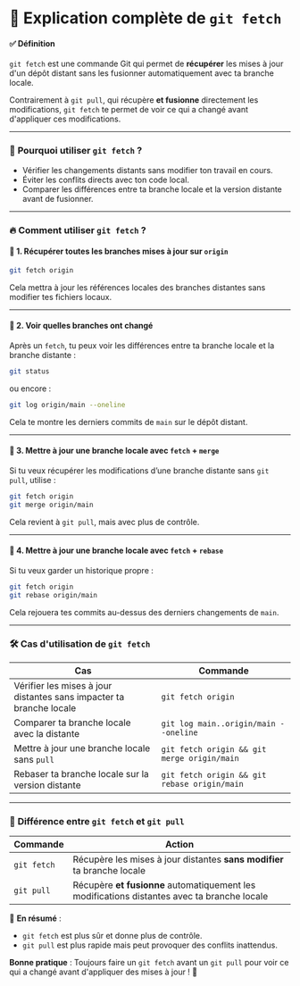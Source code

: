 # 📌 **Explication complète de `git fetch`**

#### ✅ **Définition**
`git fetch` est une commande Git qui permet de **récupérer** les mises à jour d'un dépôt distant sans les fusionner automatiquement avec ta branche locale.

Contrairement à `git pull`, qui récupère **et fusionne** directement les modifications, `git fetch` te permet de voir ce qui a changé avant d'appliquer ces modifications.

---

### 🎯 **Pourquoi utiliser `git fetch` ?**
- Vérifier les changements distants sans modifier ton travail en cours.
- Éviter les conflits directs avec ton code local.
- Comparer les différences entre ta branche locale et la version distante avant de fusionner.

---

### 🔥 **Comment utiliser `git fetch` ?**
#### 🔹 **1. Récupérer toutes les branches mises à jour sur `origin`**
```bash
git fetch origin
```
Cela mettra à jour les références locales des branches distantes sans modifier tes fichiers locaux.

---

#### 🔹 **2. Voir quelles branches ont changé**
Après un `fetch`, tu peux voir les différences entre ta branche locale et la branche distante :
```bash
git status
```
ou encore :
```bash
git log origin/main --oneline
```
Cela te montre les derniers commits de `main` sur le dépôt distant.

---

#### 🔹 **3. Mettre à jour une branche locale avec `fetch` + `merge`**
Si tu veux récupérer les modifications d’une branche distante sans `git pull`, utilise :
```bash
git fetch origin
git merge origin/main
```
Cela revient à `git pull`, mais avec plus de contrôle.

---

#### 🔹 **4. Mettre à jour une branche locale avec `fetch` + `rebase`**
Si tu veux garder un historique propre :
```bash
git fetch origin
git rebase origin/main
```
Cela rejouera tes commits au-dessus des derniers changements de `main`.

---

### 🛠 **Cas d'utilisation de `git fetch`**
| Cas | Commande |
|------|-----------|
| Vérifier les mises à jour distantes sans impacter ta branche locale | `git fetch origin` |
| Comparer ta branche locale avec la distante | `git log main..origin/main --oneline` |
| Mettre à jour une branche locale sans `pull` | `git fetch origin && git merge origin/main` |
| Rebaser ta branche locale sur la version distante | `git fetch origin && git rebase origin/main` |

---

### 🚀 **Différence entre `git fetch` et `git pull`**
| Commande | Action |
|----------|--------|
| `git fetch` | Récupère les mises à jour distantes **sans modifier** ta branche locale |
| `git pull`  | Récupère **et fusionne** automatiquement les modifications distantes avec ta branche locale |

📌 **En résumé** :  
- `git fetch` est plus sûr et donne plus de contrôle.
- `git pull` est plus rapide mais peut provoquer des conflits inattendus.

**Bonne pratique** : Toujours faire un `git fetch` avant un `git pull` pour voir ce qui a changé avant d'appliquer des mises à jour ! 🚀